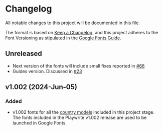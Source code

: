 # Changelog

All notable changes to this project will be documented in this file.

The format is based on [Keep a Changelog](https://keepachangelog.com/en/1.1.0/), and this project adheres to the Font Versioning as stipulated in the [Google Fonts Guide](https://googlefonts.github.io/gf-guide/requirements.html#font-versioning).

## Unreleased

- Next version of the fonts will include small fixes reported in [#66](https://github.com/TypeTogether/Playwrite/issues/66)
- Guides version. Discussed in [#23]([url](https://github.com/TypeTogether/Playwrite/issues/23))

## v1.002 (2024-Jun-05)

### Added

- v1.002 fonts for all the [country models](https://github.com/TypeTogether/Playwrite#list-of-fonts-by-region) included in this project stage. The fonts included in the Playwrite v1.002 release are used to be launched in Google Fonts.
